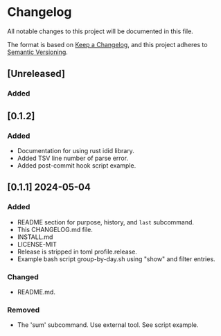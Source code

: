 # Changelog

All notable changes to this project will be documented in this file.

The format is based on [Keep a Changelog](https://keepachangelog.com/en/1.1.0/),
and this project adheres to [Semantic Versioning](https://semver.org/spec/v2.0.0.html).

## [Unreleased]

### Added

## [0.1.2]

### Added

- Documentation for using rust idid library.
- Added TSV line number of parse error.
- Added post-commit hook script example.

## [0.1.1] 2024-05-04

### Added 

- README section for purpose, history, and `last` subcommand.
- This CHANGELOG.md file.
- INSTALL.md
- LICENSE-MIT
- Release is stripped in toml profile.release.
- Example bash script group-by-day.sh using "show" and filter entries.

### Changed

- README.md.

### Removed

- The 'sum' subcommand.  Use external tool. See script example.
